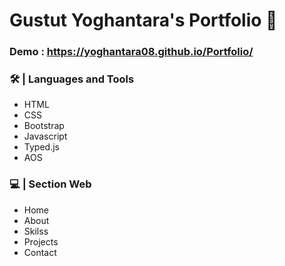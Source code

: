 # Gustut Yoghantara's Portfolio :open_book:

### Demo : https://yoghantara08.github.io/Portfolio/


### 🛠️ | Languages and Tools
- HTML
- CSS
- Bootstrap
- Javascript
- Typed.js
- AOS

### :computer: | Section Web
- Home
- About
- Skilss
- Projects
- Contact


